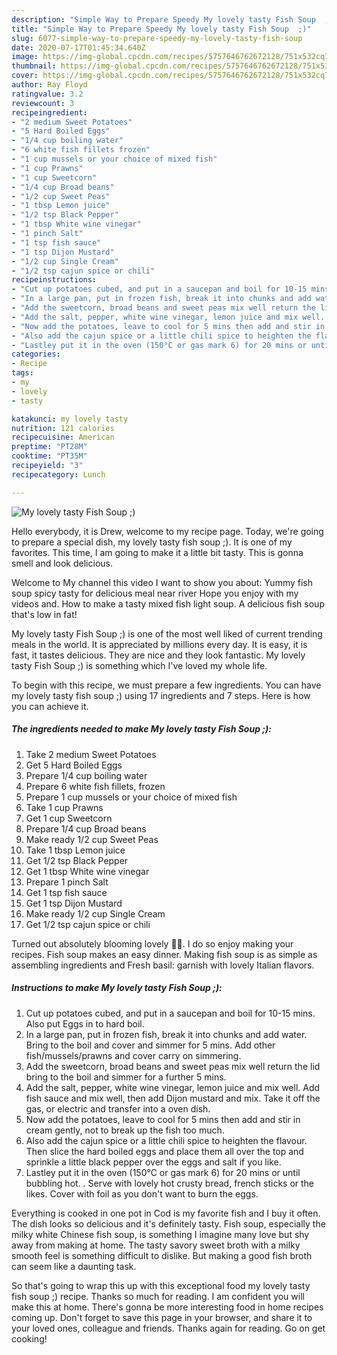 ```yaml
---
description: "Simple Way to Prepare Speedy My lovely tasty Fish Soup  ;)"
title: "Simple Way to Prepare Speedy My lovely tasty Fish Soup  ;)"
slug: 6077-simple-way-to-prepare-speedy-my-lovely-tasty-fish-soup
date: 2020-07-17T01:45:34.640Z
image: https://img-global.cpcdn.com/recipes/5757646762672128/751x532cq70/my-lovely-tasty-fish-soup-recipe-main-photo.jpg
thumbnail: https://img-global.cpcdn.com/recipes/5757646762672128/751x532cq70/my-lovely-tasty-fish-soup-recipe-main-photo.jpg
cover: https://img-global.cpcdn.com/recipes/5757646762672128/751x532cq70/my-lovely-tasty-fish-soup-recipe-main-photo.jpg
author: Ray Floyd
ratingvalue: 3.2
reviewcount: 3
recipeingredient:
- "2 medium Sweet Potatoes"
- "5 Hard Boiled Eggs"
- "1/4 cup boiling water"
- "6 white fish fillets frozen"
- "1 cup mussels or your choice of mixed fish"
- "1 cup Prawns"
- "1 cup Sweetcorn"
- "1/4 cup Broad beans"
- "1/2 cup Sweet Peas"
- "1 tbsp Lemon juice"
- "1/2 tsp Black Pepper"
- "1 tbsp White wine vinegar"
- "1 pinch Salt"
- "1 tsp fish sauce"
- "1 tsp Dijon Mustard"
- "1/2 cup Single Cream"
- "1/2 tsp cajun spice or chili"
recipeinstructions:
- "Cut up potatoes cubed, and put in a saucepan and boil for 10-15 mins. Also put Eggs in to hard boil."
- "In a large pan, put in frozen fish, break it into chunks and add water. Bring to the boil and cover and simmer for 5 mins. Add other fish/mussels/prawns and cover carry on simmering."
- "Add the sweetcorn, broad beans and sweet peas mix well return the lid bring to the boil and simmer for a further 5 mins."
- "Add the salt, pepper, white wine vinegar, lemon juice and mix well. Add fish sauce and mix well, then add Dijon mustard and mix. Take it off the gas, or electric and transfer into a oven dish."
- "Now add the potatoes, leave to cool for 5 mins then add and stir in cream gently, not to break up the fish too much."
- "Also add the cajun spice or a little chili spice to heighten the flavour. Then slice the hard boiled eggs and place them all over the top and sprinkle a little black pepper over the eggs and salt if you like."
- "Lastley put it in the oven (150°C or gas mark 6) for 20 mins or until bubbling hot. . Serve with lovely hot crusty bread, french sticks or the likes. Cover with foil as you don&#39;t want to burn the eggs."
categories:
- Recipe
tags:
- my
- lovely
- tasty

katakunci: my lovely tasty 
nutrition: 121 calories
recipecuisine: American
preptime: "PT28M"
cooktime: "PT35M"
recipeyield: "3"
recipecategory: Lunch

---
```



![My lovely tasty Fish Soup  ;)](https://img-global.cpcdn.com/recipes/5757646762672128/751x532cq70/my-lovely-tasty-fish-soup-recipe-main-photo.jpg)

Hello everybody, it is Drew, welcome to my recipe page. Today, we're going to prepare a special dish, my lovely tasty fish soup  ;). It is one of my favorites. This time, I am going to make it a little bit tasty. This is gonna smell and look delicious.

Welcome to My channel this video I want to show you about: Yummy fish soup spicy tasty for delicious meal near river Hope you enjoy with my videos and. How to make a tasty mixed fish light soup. A delicious fish soup that&#39;s low in fat!

My lovely tasty Fish Soup  ;) is one of the most well liked of current trending meals in the world. It is appreciated by millions every day. It is easy, it is fast, it tastes delicious. They are nice and they look fantastic. My lovely tasty Fish Soup  ;) is something which I've loved my whole life.


To begin with this recipe, we must prepare a few ingredients. You can have my lovely tasty fish soup  ;) using 17 ingredients and 7 steps. Here is how you can achieve it.

<!--inarticleads1-->

##### The ingredients needed to make My lovely tasty Fish Soup  ;):

1. Take 2 medium Sweet Potatoes
1. Get 5 Hard Boiled Eggs
1. Prepare 1/4 cup boiling water
1. Prepare 6 white fish fillets, frozen
1. Prepare 1 cup mussels or your choice of mixed fish
1. Take 1 cup Prawns
1. Get 1 cup Sweetcorn
1. Prepare 1/4 cup Broad beans
1. Make ready 1/2 cup Sweet Peas
1. Take 1 tbsp Lemon juice
1. Get 1/2 tsp Black Pepper
1. Get 1 tbsp White wine vinegar
1. Prepare 1 pinch Salt
1. Get 1 tsp fish sauce
1. Get 1 tsp Dijon Mustard
1. Make ready 1/2 cup Single Cream
1. Get 1/2 tsp cajun spice or chili


Turned out absolutely blooming lovely 💝💝. I do so enjoy making your recipes. Fish soup makes an easy dinner. Making fish soup is as simple as assembling ingredients and Fresh basil: garnish with lovely Italian flavors. 

<!--inarticleads2-->

##### Instructions to make My lovely tasty Fish Soup  ;):

1. Cut up potatoes cubed, and put in a saucepan and boil for 10-15 mins. Also put Eggs in to hard boil.
1. In a large pan, put in frozen fish, break it into chunks and add water. Bring to the boil and cover and simmer for 5 mins. Add other fish/mussels/prawns and cover carry on simmering.
1. Add the sweetcorn, broad beans and sweet peas mix well return the lid bring to the boil and simmer for a further 5 mins.
1. Add the salt, pepper, white wine vinegar, lemon juice and mix well. Add fish sauce and mix well, then add Dijon mustard and mix. Take it off the gas, or electric and transfer into a oven dish.
1. Now add the potatoes, leave to cool for 5 mins then add and stir in cream gently, not to break up the fish too much.
1. Also add the cajun spice or a little chili spice to heighten the flavour. Then slice the hard boiled eggs and place them all over the top and sprinkle a little black pepper over the eggs and salt if you like.
1. Lastley put it in the oven (150°C or gas mark 6) for 20 mins or until bubbling hot. . Serve with lovely hot crusty bread, french sticks or the likes. Cover with foil as you don&#39;t want to burn the eggs.


Everything is cooked in one pot in Cod is my favorite fish and I buy it often. The dish looks so delicious and it&#39;s definitely tasty. Fish soup, especially the milky white Chinese fish soup, is something I imagine many love but shy away from making at home. The tasty savory sweet broth with a milky smooth feel is something difficult to dislike. But making a good fish broth can seem like a daunting task. 

So that's going to wrap this up with this exceptional food my lovely tasty fish soup  ;) recipe. Thanks so much for reading. I am confident you will make this at home. There's gonna be more interesting food in home recipes coming up. Don't forget to save this page in your browser, and share it to your loved ones, colleague and friends. Thanks again for reading. Go on get cooking!
